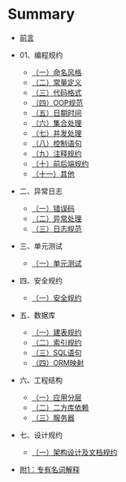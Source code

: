 # Summary

* [前言](README.md)
* 01、编程规约
  - [（一）命名风格](01编程规约/01-01命名风格.md)
  - [（二）常量定义](01编程规约/01-02常量定义.md)
  - [（三）代码格式](01编程规约/01-03代码格式.md)
  - [（四）OOP规范](01编程规约/01-04OOP规范.md)
  - [（五）日期时间](01编程规约/01-05日期时间.md)
  - [（六）集合处理](01编程规约/01-06集合处理.md)
  - [（七）并发处理](01编程规约/01-07并发处理.md)
  - [（八）控制语句](01编程规约/01-08控制语句.md)
  - [（九）注释规约](01编程规约/01-09注释规约.md)
  - [（十）前后端规约](01编程规约/01-10前后端规约.md)
  - [（十一）其他](01编程规约/01-11其他.md)
* 二、异常日志
  - [（一）错误码](02异常日志/02-01错误码.md)
  - [（二）异常处理](02异常日志/02-02异常处理.md)
  - [（三）日志规范](02异常日志/02-03日志规约.md)
* 三、单元测试
  - [（一）单元测试](03单元测试/03-01单元测试.md)
* 四、安全规约
  - [（一）安全规约](04安全规约/04-01安全规约.md)
* 五、数据库
  - [（一）建表规约](05数据库/05-01建表规约.md)
  - [（二）索引规约](05数据库/05-02索引规约.md)
  - [（三）SQL语句](05数据库/05-03SQL语句.md)
  - [（四）ORM映射](05数据库/05-04ORM映射.md)
* 六、工程结构
  - [（一）应用分层](06工程结构/06-01应用分层.md)
  - [（二）二方库依赖](06工程结构/06-02二方库依赖.md)
  - [（三）服务器](06工程结构/06-03服务器.md)
* 七、设计规约
  - [（一）架构设计及文档规约](07设计规约/07-01架构设计及文档规约.md)

* [附1：专有名词解释 ](本手册专有名词.md)